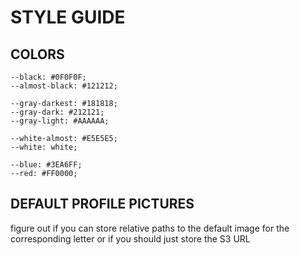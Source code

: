 # STYLE GUIDE

## COLORS
    --black: #0F0F0F;
    --almost-black: #121212;
    
    --gray-darkest: #181818;
    --gray-dark: #212121;
    --gray-light: #AAAAAA;
    
    --white-almost: #E5E5E5;
    --white: white;
    
    --blue: #3EA6FF;
    --red: #FF0000;

## DEFAULT PROFILE PICTURES
figure out if you can store relative paths to the default image for the corresponding letter or if you should just store the S3 URL

